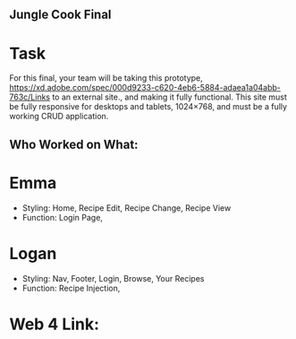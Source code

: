 ## Jungle Cook Final

# Task

For this final, your team will be taking this prototype, https://xd.adobe.com/spec/000d9233-c620-4eb6-5884-adaea1a04abb-763c/Links to an external site., and making it fully functional. This site must be fully responsive for desktops and tablets, 1024×768, and must be a fully working CRUD application.

## Who Worked on What:

# Emma

- Styling: Home, Recipe Edit, Recipe Change, Recipe View
- Function: Login Page,

# Logan

- Styling: Nav, Footer, Login, Browse, Your Recipes
- Function: Recipe Injection,

# Web 4 Link:
